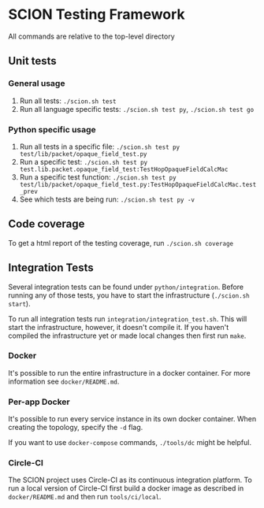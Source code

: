# SCION Testing Framework

All commands are relative to the top-level directory

## Unit tests

### General usage

1. Run all tests: `./scion.sh test`
1. Run all language specific tests: `./scion.sh test py`, `./scion.sh test go`

### Python specific usage
1. Run all tests in a specific file: `./scion.sh test py test/lib/packet/opaque_field_test.py`
1. Run a specific test: `./scion.sh test py test.lib.packet.opaque_field_test:TestHopOpaqueFieldCalcMac`
1. Run a specific test function: `./scion.sh test py test/lib/packet/opaque_field_test.py:TestHopOpaqueFieldCalcMac.test_prev`
1. See which tests are being run: `./scion.sh test py -v`

## Code coverage
To get a html report of the testing coverage, run `./scion.sh coverage`

## Integration Tests
Several integration tests can be found under `python/integration`. Before running any of
those tests, you have to start the infrastructure (`./scion.sh start`).

To run all integration tests run `integration/integration_test.sh`. This will start
the infrastructure, however, it doesn't compile it. If you haven't compiled the infrastructure
yet or made local changes then first run `make`.

### Docker
It's possible to run the entire infrastructure in a docker container. For more information
see `docker/README.md`.

### Per-app Docker
It's possible to run every service instance in its own docker container. When creating the
topology, specify the `-d` flag.

If you want to use `docker-compose` commands, `./tools/dc` might be helpful.

### Circle-CI
The SCION project uses Circle-CI as its continuous integration platform. To run a local version
of Circle-CI first build a docker image as described in `docker/README.md` and then run
`tools/ci/local`.
